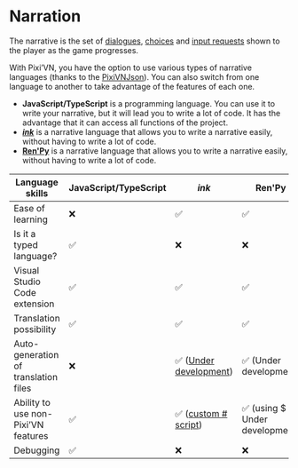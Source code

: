 # Narration

The narrative is the set of [dialogues](/start/dialogue.md), [choices](/start/choices.md) and [input requests](/start/input.md) shown to the player as the game progresses.

With Pixi’VN, you have the option to use various types of narrative languages (thanks to the [PixiVNJson](/other-topics/pixi-vn-json.md)). You can also switch from one language to another to take advantage of the features of each one.

- **JavaScript/TypeScript** is a programming language. You can use it to write your narrative, but it will lead you to write a lot of code. It has the advantage that it can access all functions of the project.
- **[_ink_](/ink/ink.md)** is a narrative language that allows you to write a narrative easily, without having to write a lot of code.
- **[Ren'Py](/renpy/renpy.md)** is a narrative language that allows you to write a narrative easily, without having to write a lot of code.

| Language skills                      | JavaScript/TypeScript | _ink_                                                                                                   | Ren'Py                                             |
| ------------------------------------ | --------------------- | ------------------------------------------------------------------------------------------------------- | -------------------------------------------------- |
| Ease of learning                     | ❌                     | ✅                                                                                                       | ✅                                                  |
| Is it a typed language?              | ✅                     | ❌                                                                                                       | ❌                                                  |
| Visual Studio Code extension         | ✅                     | ✅                                                                                                       | ✅                                                  |
| Translation possibility              | ✅                     | ✅                                                                                                       | ✅                                                  |
| Auto-generation of translation files | ❌                     | ✅ ([Under development](https://github.com/DRincs-Productions/pixi-vn-json/issues/3)) | ✅ (Under development)           |
| Ability to use non-Pixi’VN features  | ✅                     | ✅  ([custom # script](/ink/ink-hashtag.md))                                          | ✅ (using $ - Under development) |
| Debugging                            | ✅                     | ❌                                                                                                       | ❌                                                  |
